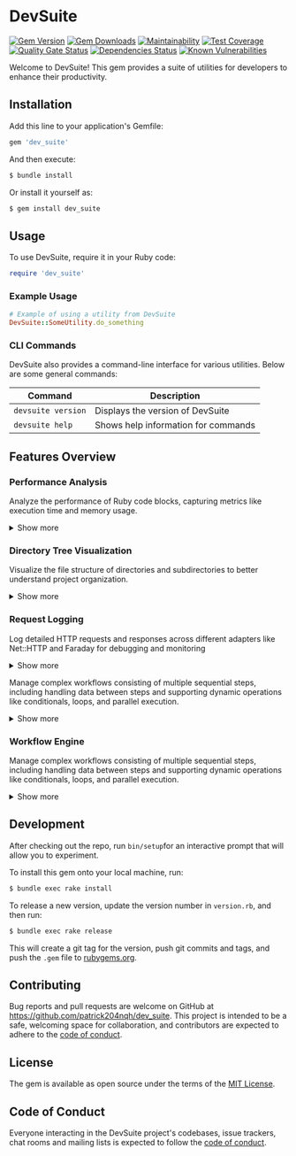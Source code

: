 # DevSuite

[![Gem Version](https://img.shields.io/gem/v/dev_suite?color=blue)](https://rubygems.org/gems/dev_suite)
[![Gem Downloads](https://img.shields.io/gem/dt/dev_suite?color=blue)](https://rubygems.org/gems/dev_suite)
[![Maintainability](https://api.codeclimate.com/v1/badges/fd83689d39e0f24663fa/maintainability)](https://codeclimate.com/github/patrick204nqh/dev_suite/maintainability)
[![Test Coverage](https://api.codeclimate.com/v1/badges/fd83689d39e0f24663fa/test_coverage)](https://codeclimate.com/github/patrick204nqh/dev_suite/test_coverage)
[![Quality Gate Status](https://sonarcloud.io/api/project_badges/measure?project=patrick204nqh_dev_suite&metric=alert_status)](https://sonarcloud.io/summary/overall?id=patrick204nqh_dev_suite)
[![Dependencies Status](https://badges.depfu.com/badges/84fefb47a5b99ea19afd20a2aae22e3e/overview.svg)](https://depfu.com/github/patrick204nqh/dev_suite?project_id=44065)
[![Known Vulnerabilities](https://snyk.io/test/github/patrick204nqh/dev_suite/badge.svg)](https://snyk.io/test/github/patrick204nqh/dev_suite)

Welcome to DevSuite! This gem provides a suite of utilities for developers to enhance their productivity.

## Installation

Add this line to your application's Gemfile:

```ruby
gem 'dev_suite'
```

And then execute:

```sh
$ bundle install
```

Or install it yourself as:

```sh
$ gem install dev_suite
```

## Usage

To use DevSuite, require it in your Ruby code:

```ruby
require 'dev_suite'
```

### Example Usage

```ruby
# Example of using a utility from DevSuite
DevSuite::SomeUtility.do_something
```

### CLI Commands

DevSuite also provides a command-line interface for various utilities. Below are some general commands:

| Command            | Description                         |
|--------------------|-------------------------------------|
| `devsuite version` | Displays the version of DevSuite    |
| `devsuite help`    | Shows help information for commands |

## Features Overview

### Performance Analysis
Analyze the performance of Ruby code blocks, capturing metrics like execution time and memory usage.

<details>
  <summary>Show more</summary>
  
  **How to Use**:
  ```ruby
  DevSuite::Performance.analyze(description: "Example Analysis") do
    sum = 0
    1_000_000.times { |i| sum += i }
    sum
  end
  ```

  **Sample Output**:
  ```
| Metric              | Value            |
|---------------------|------------------|
| Description         | Example Analysis |
| Total Time (s)      | 0.056238         |
| User CPU Time (s)   | 0.055662         |
| System CPU Time (s) | 0.000097         |
| Memory Before (MB)  | 25.39            |
| Memory After (MB)   | 25.42            |
| Memory Used (MB)    | 0.03             |
  ```
</details>

### Directory Tree Visualization
Visualize the file structure of directories and subdirectories to better understand project organization.

<details>
  <summary>Show more</summary>
  
  **How to Use**:
  ```ruby
  # Define the directory path
  base_path = "/path/to/your/directory"

  # Execute the visualization
  DevSuite::DirectoryTree.visualize(base_path)
  ```

  **CLI Command**:
  DevSuite also provides a command-line interface for directory tree visualization. Use the following command to print the directory tree of the specified path:

  ```sh
  $ devsuite tree [PATH] [OPTIONS]
  ```

  **CLI Options**:
  
  Below is a table describing the available options for the `devsuite tree` command:

  | Option          | Description                                      | Example Usage                                  |
  |-----------------|--------------------------------------------------|------------------------------------------------|
  | `--depth`, `-d` | Limit the depth of the directory tree displayed. | `$ devsuite tree /path --depth 2`              |
  | `--skip-hidden` | Skip hidden files and directories.               | `$ devsuite tree /path --skip-hidden`          |
  | `--skip-types`  | Exclude files of specific types.                 | `$ devsuite tree /path --skip-types .log .tmp` |

  **Configuration Guide**:
  Customize the visualization by setting configuration options:
  ```ruby
  DevSuite::DirectoryTree::Config.configure do |config|
    config.settings.set(:skip_hidden, true)
    # ...
  end
  ```

  **Configuration Options**:
| Setting        | Description                                       | Example Values           |
|----------------|---------------------------------------------------|--------------------------|
| `:skip_hidden` | Skips hidden files and directories.               | `true`, `false`          |
| `:max_depth`   | Limits the depth of the directory tree displayed. | `1`, `2`, `3`, ...       |
| `:skip_types`  | Excludes files of specific types.                 | `['.log', '.tmp']`, `[]` |

  **Sample Output**:
  ```
  /path/to/your/directory/
  ├── project/
  │   ├── src/
  │   │   ├── main.rb
  │   │   └── helper.rb
  │   └── spec/
  │       └── main_spec.rb
  ├── doc/
  │   └── README.md
  └── test/
      └── test_helper.rb
  ```
</details>

### Request Logging
Log detailed HTTP requests and responses across different adapters like Net::HTTP and Faraday for debugging and monitoring

<details>
  <summary>Show more</summary>
  
  **How to Use**:
  ```ruby
  DevSuite::RequestLogger.with_logging do 
    # Make an HTTP request using Net::HTTP
    uri = URI('https://jsonplaceholder.typicode.com/posts')
    response = Net::HTTP.get(uri)
  end
  ```

  **Configuration Guide**:
  Customize the request logging behavior by setting configuration options:
  ```ruby
  DevSuite::RequestLogger::Config.configure do |config|
    config.adapters = [:net_http]
    config.settings.set(:log_level, :debug)
    config.settings.set(:log_headers, true)
    config.settings.set(:log_cookies, true)
    config.settings.set(:log_body, true)
  end
  ```

  **Configuration Options**:
  
  Below is a table describing the general configuration options available:

  | Setting        | Description                                           | Default Value | Example Values                     |
  |----------------|-------------------------------------------------------|---------------|------------------------------------|
  | `:adapters`    | List of adapters for which logging is enabled.        | `[:net_http]` | `[:net_http, :faraday]`            |

  **Settings Options**:

  The `settings` key allows you to customize various logging behaviors. Below is a table describing these settings:

  | Setting        | Description                                           | Default Value | Example Values                     |
  |----------------|-------------------------------------------------------|---------------|------------------------------------|
  | `:log_level`   | Set the logging level.                                | `:debug`      | `:info`, `:debug`, `:warn`, `:error` |
  | `:log_headers` | Enable or disable logging of HTTP headers.            | `true`        | `true`, `false`                    |
  | `:log_cookies` | Enable or disable logging of cookies.                 | `true`        | `true`, `false`                    |
  | `:log_body`    | Enable or disable logging of HTTP bodies.             | `true`        | `true`, `false`                    |

  **Sample Output**:
  ```bash
[DEBUG] 🚀 Net::HTTP Request: GET https://jsonplaceholder.typicode.com/posts
[DEBUG] 📄 Headers: {"accept-encoding"=>"gzip;q=1.0,deflate;q=0.6,identity;q=0.3", "accept"=>"*/*", "user-agent"=>"Ruby", "host"=>"jsonplaceholder.typicode.com"}
[DEBUG] 🍪 Cookies: None
[DEBUG] ✅ Net::HTTP Response: 200 OK
[DEBUG] 📄 Headers: {"date"=>"Wed, 21 Aug 2024 10:33:59 GMT", "content-type"=>"application/json; charset=utf-8", "transfer-encoding"=>"chunked", "connection"=>"keep-alive", "report-to"=>"{\"group\":\"heroku-nel\",\"max_age\":3600,\"endpoints\":[{\"url\":\"https://nel.heroku.com/reports?ts=1723379558&sid=e11707d5-02a7-43ef-b45e-2cf4d2036f7d&s=LYnyHXQQqBH310%2FAbzjH0MN%2BaFoA6Ntqh94a3%2F5J54E%3D\"}]}", "reporting-endpoints"=>"heroku-nel=https://nel.heroku.com/reports?ts=1723379558&sid=e11707d5-02a7-43ef-b45e-2cf4d2036f7d&s=LYnyHXQQqBH310%2FAbzjH0MN%2BaFoA6Ntqh94a3%2F5J54E%3D", "nel"=>"{\"report_to\":\"heroku-nel\",\"max_age\":3600,\"success_fraction\":0.005,\"failure_fraction\":0.05,\"response_headers\":[\"Via\"]}", "x-powered-by"=>"Express", "x-ratelimit-limit"=>"1000", "x-ratelimit-remaining"=>"999", "x-ratelimit-reset"=>"1723379596", "vary"=>"Origin, Accept-Encoding", "access-control-allow-credentials"=>"true", "cache-control"=>"max-age=43200", "pragma"=>"no-cache", "expires"=>"-1", "x-content-type-options"=>"nosniff", "etag"=>"W/\"6b80-Ybsq/K6GwwqrYkAsFxqDXGC7DoM\"", "via"=>"1.1 vegur", "cf-cache-status"=>"HIT", "age"=>"4620", "server"=>"cloudflare", "cf-ray"=>"8b69f7d4ad941fa4-HKG", "alt-svc"=>"h3=\":443\"; ma=86400"}
[DEBUG] 💻 Response Body: [
  {
    "userId": 1,
    "id": 1,
    "title": "sunt aut facere repellat provident occaecati excepturi optio reprehenderit",
    "body": "quia et suscipit\nsuscipit recusandae consequuntur expedita et cum\nreprehenderit molestiae ut ut quas totam\nnostrum rerum est autem sunt rem eveniet architecto"
  },
  ...
]
  ```
</details>

Manage complex workflows consisting of multiple sequential steps, including handling data between steps and supporting dynamic operations like conditionals, loops, and parallel execution.

<details>
  <summary>Show more</summary>
  
  **How to Use**:
  ```ruby
  workflow = DevSuite::Workflow.create_engine(initial_context)

  # Define steps
  step1 = DevSuite::Workflow.create_step("Step 1") do |context|
    context.set(result: "Step 1 Complete")
  end

  step2 = DevSuite::Workflow.create_step("Step 2") do |context|
    puts "Previous Result: #{context.get(:result)}"
    context.set(result: "Step 2 Complete")
  end

  # Chain steps together
  workflow.add_step(step1).add_step(step2)

  # Execute workflow
  workflow.execute
  ```

  **Chaining Steps**:
  You can chain multiple steps together to create a workflow:
  ```ruby
  workflow = DevSuite::Workflow.create_engine(initial_context)
  
  step1 = DevSuite::Workflow.create_step("Step 1") { |ctx| ctx.set(data: 'Data from Step 1') }
  step2 = DevSuite::Workflow.create_step("Step 2") { |ctx| puts "Received: #{ctx.get(:data)}" }

  workflow.add_step(step1)
          .add_step(step2)
          .execute
  ```

  **Data Handling**:
  Each step in the workflow has access to a shared context, where you can store and retrieve data:
  ```ruby
  workflow = DevSuite::Workflow.create_engine({ some_key: 'initial_value' })

  step1 = DevSuite::Workflow.create_step("Step 1") do |ctx|
    # Retrieve data
    puts ctx.get(:some_key)  # Output: initial_value
    # Update data
    ctx.set(new_key: 'new_value')
  end

  step2 = DevSuite::Workflow.create_step("Step 2") do |ctx|
    # Use updated data
    puts ctx.get(:new_key)  # Output: new_value
  end

  workflow.add_step(step1).add_step(step2).execute
  ```

  **Parallel Execution**:
  You can execute multiple steps in parallel:
  ```ruby
  parallel_step = DevSuite::Workflow.create_parallel_step("Parallel Step") do |ctx|
    [
      ->(context) { context.set(task1: "Task 1 done") },
      ->(context) { context.set(task2: "Task 2 done") }
    ]
  end

  workflow.add_step(parallel_step).execute
  ```

  **Save and Load Context**:
  Save the workflow's context to a file and reload it for later use:
  ```ruby
  # Saving context to a YAML file
  workflow = DevSuite::Workflow.create_engine({ user: 'John' })
  workflow.add_step(DevSuite::Workflow.create_step("Example") { |ctx| ctx.set(status: 'completed') })
  workflow.execute

  File.open('context.yml', 'w') { |file| file.write(YAML.dump(workflow.context.data)) }

  # Loading context from a YAML file
  loaded_data = YAML.load_file('context.yml')
  workflow = DevSuite::Workflow.create_engine(loaded_data)
  ```

  **Looping**:
  You can loop steps in the workflow, for instance, if you need to repeat a step multiple times:
  ```ruby
  loop_step = DevSuite::Workflow.create_loop_step("Repeat 5 Times", 5) do |ctx|
    count = ctx.get(:count) || 0
    ctx.set(count: count + 1)
    puts "Iteration: #{ctx.get(:count)}"
  end

  workflow.add_step(loop_step).execute
  ```

  **Sample Output**:
  ```bash
  Step 1 executed: result => Step 1 Complete
  Step 2 executed: Previous Result: Step 1 Complete
  Task 1 done
  Task 2 done
  Iteration: 1
  Iteration: 2
  ...
  ```

</details>

### Workflow Engine
Manage complex workflows consisting of multiple sequential steps, including handling data between steps and supporting dynamic operations like conditionals, loops, and parallel execution.

<details>
  <summary>Show more</summary>

  **How to Use**:
  ```ruby
  workflow = DevSuite::Workflow.create_engine(initial_context)

  # Define steps
  step1 = DevSuite::Workflow.create_step("Step 1") do |context|
    context.update(result: "Step 1 Complete")
  end

  step2 = DevSuite::Workflow.create_step("Step 2") do |context|
    puts "Previous Result: #{context.get(:result)}"
    context.update(result: "Step 2 Complete")
  end

  # Chain steps together
  workflow.add_step(step1).add_step(step2)

  # Execute workflow
  workflow.execute
  ```

  **Chaining Steps**:
  You can chain multiple steps together to create a workflow:
  ```ruby
  workflow = DevSuite::Workflow.create_engine(initial_context)
  
  step1 = DevSuite::Workflow.create_step("Step 1") { |ctx| ctx.update(data: 'Data from Step 1') }
  step2 = DevSuite::Workflow.create_step("Step 2") { |ctx| puts "Received: #{ctx.get(:data)}" }

  workflow.add_step(step1)
          .add_step(step2)
          .execute
  ```

  **Data Handling**:
  Each step in the workflow has access to a shared context, where you can store and retrieve data:
  ```ruby
  workflow = DevSuite::Workflow.create_engine({ some_key: 'initial_value' })

  step1 = DevSuite::Workflow.create_step("Step 1") do |ctx|
    # Retrieve data
    puts ctx.get(:some_key)  # Output: initial_value
    # Set data
    ctx.update(new_key: 'new_value')
  end

  step2 = DevSuite::Workflow.create_step("Step 2") do |ctx|
    # Use updated data
    puts ctx.get(:new_key)  # Output: new_value
  end

  workflow.add_step(step1).add_step(step2).execute
  ```

  **Conditional Execution**:
  Conditionally execute steps based on logic defined in the workflow context:
  ```ruby
  conditional_step = DevSuite::Workflow.create_conditional_step("Conditional Step", ->(ctx) { ctx.get(:result) == "Step 1 Complete" }) do |ctx|
    puts "Condition met! Executing conditional step."
    ctx.update(result: "Conditional Step Executed")
  end

  workflow.add_step(conditional_step).execute
  ```

  **Parallel Execution**:
  You can execute multiple steps in parallel:
  ```ruby
  parallel_step = DevSuite::Workflow.create_parallel_step("Parallel Step") do |ctx|
    [
      ->(context) { context.update(task1: "Task 1 done") },
      ->(context) { context.update(task2: "Task 2 done") }
    ]
  end

  workflow.add_step(parallel_step).execute
  ```

  **Save and Load Context**:
  Save the workflow's context to a file and reload it for later use:
  ```ruby
  # Saving context to a YAML file
  workflow = DevSuite::Workflow.create_engine({ user: 'John' })
  workflow.add_step(DevSuite::Workflow.create_step("Example") { |ctx| ctx.update(status: 'completed') })
  workflow.execute

  File.open('context.yml', 'w') { |file| file.write(YAML.dump(workflow.context.data)) }

  # Loading context from a YAML file
  loaded_data = YAML.load_file('context.yml')
  workflow = DevSuite::Workflow.create_engine(loaded_data)
  ```

  **Looping**:
  You can loop steps in the workflow, for instance, if you need to repeat a step multiple times:
  ```ruby
  loop_step = DevSuite::Workflow.create_loop_step("Repeat 5 Times", 5) do |ctx|
    count = ctx.get(:count) || 0
    ctx.update(count: count + 1)
    puts "Iteration: #{ctx.get(:count)}"
  end

  workflow.add_step(loop_step).execute
  ```

  **Using the Store**:
  By default, the workflow context provides access to an integrated store via ctx.store. You can save and retrieve data across steps:
  ```ruby
  # Using the store in the workflow
  workflow = DevSuite::Workflow.create_engine
  step = DevSuite::Workflow.create_step("Store Example") do |ctx|
    ctx.store.set(:step_result, "Step 1 Completed")
  end

  workflow.add_step(step).execute

  # Fetch data from the store
  puts ctx.store.fetch(:step_result)  # Output: Step 1 Completed
  ```

  **Sample Output**:
  ```bash
  Step 1 executed: result => Step 1 Complete
  Step 2 executed: Previous Result: Step 1 Complete
  Task 1 done
  Task 2 done
  Iteration: 1
  Iteration: 2
  ...
  Condition met! Executing conditional step.
  Store contains: { name: "John Doe", age: 30 }
  Step 1 Completed
  ```

</details>

## Development

After checking out the repo, run `bin/setup`for an interactive prompt that will allow you to experiment.

To install this gem onto your local machine, run:

```sh
$ bundle exec rake install
```

To release a new version, update the version number in `version.rb`, and then run:

```sh
$ bundle exec rake release
```

This will create a git tag for the version, push git commits and tags, and push the `.gem` file to [rubygems.org](https://rubygems.org).



## Contributing

Bug reports and pull requests are welcome on GitHub at https://github.com/patrick204nqh/dev_suite. This project is intended to be a safe, welcoming space for collaboration, and contributors are expected to adhere to the [code of conduct](https://github.com/patrick204nqh/dev_suite/blob/master/CODE_OF_CONDUCT.md).

## License

The gem is available as open source under the terms of the [MIT License](https://opensource.org/licenses/MIT).

## Code of Conduct

Everyone interacting in the DevSuite project's codebases, issue trackers, chat rooms and mailing lists is expected to follow the [code of conduct](https://github.com/patrick204nqh/dev_suite/blob/master/CODE_OF_CONDUCT.md).
